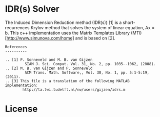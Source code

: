 # IDR(s) Solver
The Induced Dimension Reduction method (IDR(s)) [1] is a short-recurrences Krylov method that
solves the system of linear equation,
                                      Ax = b.
This c++ implementation uses the Matrix Templates Library (MTl)[http://www.simunova.com/home] and is based on [2]. 

    References
    ----------

    .. [1] P. Sonneveld and M. B. van Gijzen
             SIAM J. Sci. Comput. Vol. 31, No. 2, pp. 1035--1062, (2008).
    .. [2] M. B. van Gijzen and P. Sonneveld
             ACM Trans. Math. Software,, Vol. 38, No. 1, pp. 5:1-5:19, (2011).
    .. [3] This file is a translation of the following MATLAB implementation:
            http://ta.twi.tudelft.nl/nw/users/gijzen/idrs.m

# License
